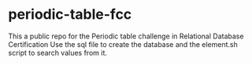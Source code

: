 # periodic-table-fcc
This a public repo for the Periodic table challenge in Relational Database Certification
Use the sql file to create the database and the element.sh script to search values from it.

